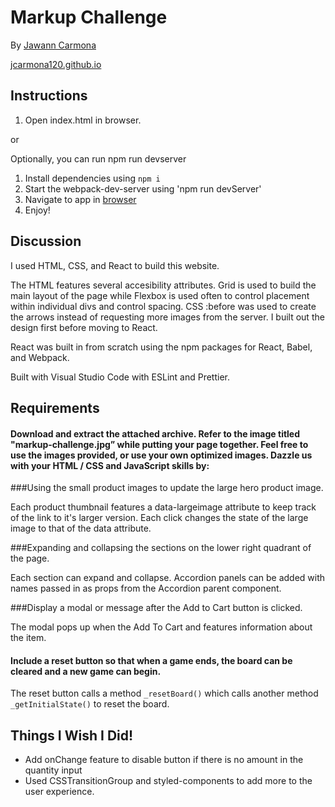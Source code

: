 # Markup Challenge

By [Jawann Carmona](carmona.jawann@gmail.com)

[jcarmona120.github.io](http://jcarmona120.github.io)

## Instructions

1. Open index.html in browser. 

or 

Optionally, you can run npm run devserver

1. Install dependencies using `npm i`
2. Start the webpack-dev-server using 'npm run devServer'
3. Navigate to app in [browser](http://localhost:8080)
4. Enjoy!

## Discussion

I used HTML, CSS, and React to build this website. 

The HTML features several accesibility attributes. Grid is used to build the main layout of the page while Flexbox is used often to control placement within individual divs and control spacing. CSS :before was used to create the arrows instead of requesting more images from the server. I built out the design first before moving to React. 

React was built in from scratch using the npm packages for React, Babel, and Webpack.

Built with Visual Studio Code with ESLint and Prettier. 

## Requirements

#### Download and extract the attached archive. Refer to the image titled "markup-challenge.jpg” while putting your page together. Feel free to use the images provided, or use your own optimized images. Dazzle us with your HTML / CSS and JavaScript skills by:

###Using the small product images to update the large hero product image.

Each product thumbnail features a data-largeimage attribute to keep track of the link to it's larger version. Each click changes the state of the large image to that of the data attribute.

###Expanding and collapsing the sections on the lower right quadrant of the page.

Each section can expand and collapse. Accordion panels can be added with names passed in as props from the Accordion parent component. 

###Display a modal or message after the Add to Cart button is clicked.

The modal pops up when the Add To Cart and features information about the item. 

#### Include a reset button so that when a game ends, the board can be cleared and a new game can begin.

The reset button calls a method `_resetBoard()` which calls another
method `_getInitialState()` to reset the board.

## Things I Wish I Did!

- Add onChange feature to disable button if there is no amount in the quantity input
- Used CSSTransitionGroup and styled-components to add more to the user experience. 



